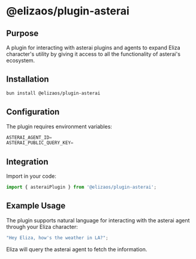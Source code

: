 # @elizaos/plugin-asterai

## Purpose

A plugin for interacting with asterai plugins and agents to expand Eliza character's utility by giving it access to all the functionality of asterai's ecosystem.

## Installation

```bash
bun install @elizaos/plugin-asterai
```

## Configuration

The plugin requires environment variables:

```typescript
ASTERAI_AGENT_ID=
ASTERAI_PUBLIC_QUERY_KEY=
```

## Integration

Import in your code:

```typescript
import { asteraiPlugin } from '@elizaos/plugin-asterai';
```

## Example Usage

The plugin supports natural language for interacting with the asterai agent through your Eliza character:

```typescript
"Hey Eliza, how's the weather in LA?";
```

Eliza will query the asterai agent to fetch the information.
